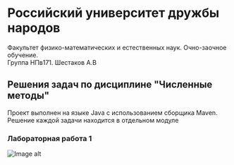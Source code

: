 # Российский университет дружбы народов
Факультет физико-математических и естественных наук. Очно-заочное обучение.  
Группа НПв171. Шестаков А.В

## Решения задач по дисциплине "Численные методы"
Проект выполнен на языке Java с использованием сборщика Maven. Решение каждой задачи находится в отдельном модуле

### Лабораторная работа 1

![Image alt](https://github.com/avspit/cm/tree/master/labs/common/src/main/resources/exercises/lab01.jpg)